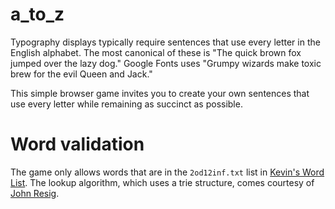 a_to_z
======

Typography displays typically require sentences that use every letter in the English alphabet. The most canonical of these is "The quick brown fox jumped over the lazy dog." Google Fonts uses "Grumpy wizards make toxic brew for the evil Queen and Jack."

This simple browser game invites you to create your own sentences that use every letter while remaining as succinct as possible.

# Word validation
The game only allows words that are in the ```2od12inf.txt``` list in [Kevin's Word List](http://wordlist.sourceforge.net/). The lookup algorithm, which uses a trie structure, comes courtesy of [John Resig](http://ejohn.org/blog/revised-javascript-dictionary-search/).

